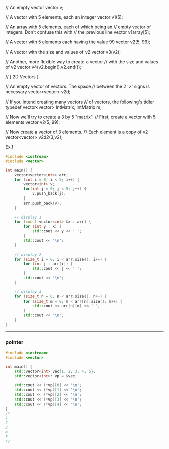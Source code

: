 
// An empty vector
   vector<int> v;

// A vector with 5 elements, each an integer
   vector<int> v1(5);

// An array with 5 elements, each of which being an 
// empty vector of integers. Don't confuse this with
// the previous line
   vector<int> v1array[5];

// A vector with 5 elements each having the value 99
   vector<int> v2(5, 99); 

// A vector with the size and values of v2
   vector<int> v3(v2);

// Another, more flexible way to create a vector 
// with the size and values of v2
   vector<int> v4(v2.begin(),v2.end());


// [ 2D Vectors ]

// An empty vector of vectors. The space 
// between the 2 '>' signs is necessary
   vector<vector<int>> v2d;

// If you intend creating many vectors 
// of vectors, the following's tidier
   typedef vector<vector<int>> IntMatrix;
   IntMatrix m;

// Now we'll try to create a 3 by 5 "matrix".
// First, create a vector with 5 elements
   vector<int> v2(5, 99); 

// Now create a vector of 3 elements. 
// Each element is a copy of v2
   vector<vector<int>> v2d2(3,v2);

Ex.1
```cpp
#include <iostream>
#include <vector>

int main() {
    vector<vector<int>> arr;
    for (int i = 0; i < 5; i++) {
        vector<int> v;
        for(int j = 0; j < 5; j++) {
            v.push_back(j);
        }
        arr.push_back(v);
    }
    
    // display 1
    for (const vector<int> &x : arr) {
        for (int y : x) {
            std::cout << y << ' ';
        }
        std::cout << '\n';
    }

    // display 2
    for (size_t i = 0; i < arr.size(); i++) {
        for (int j : arr[i]) {
            std::cout << j << ' ';    
        }
        std::cout << '\n';
    }

    // display 3
    for (size_t n = 0; n < arr.size(); n++) {
        for (size_t m = 0; m < arr[n].size(); m++) {
            std::cout << arr[n][m] << ' ';
        }
        std::cout << '\n';
    }
}
```
---
### pointer
```cpp
#include <iostream>
#include <vector>

int main() {
    std::vector<int> vec{1, 2, 3, 4, 5};
    std::vector<int>* vp = &vec;
     
    std::cout << (*vp)[0] << '\n';
    std::cout << (*vp)[1] << '\n';
    std::cout << (*vp)[2] << '\n';
    std::cout << (*vp)[3] << '\n';
    std::cout << (*vp)[4] << '\n';
}
/*
1
2
3
4
5
*/
```